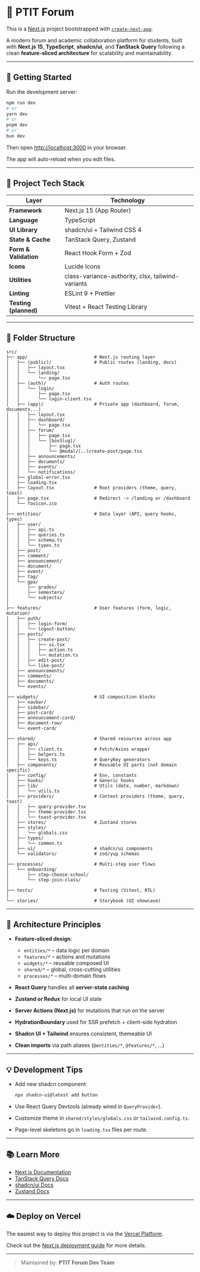 # 🏫 PTIT Forum

This is a [Next.js](https://nextjs.org) project bootstrapped with [`create-next-app`](https://nextjs.org/docs/app/api-reference/cli/create-next-app).

A modern forum and academic collaboration platform for students, built with **Next.js 15**, **TypeScript**, **shadcn/ui**, and **TanStack Query** following a clean **feature-sliced architecture** for scalability and maintainability.

---

## 🚀 Getting Started

Run the development server:

```bash
npm run dev
# or
yarn dev
# or
pnpm dev
# or
bun dev
```

Then open [http://localhost:3000](http://localhost:3000) in your browser.

The app will auto-reload when you edit files.

---

## 🧱 Project Tech Stack

| Layer                 | Technology                                        |
| --------------------- | ------------------------------------------------- |
| **Framework**         | Next.js 15 (App Router)                           |
| **Language**          | TypeScript                                        |
| **UI Library**        | shadcn/ui + Tailwind CSS 4                        |
| **State & Cache**     | TanStack Query, Zustand                           |
| **Form & Validation** | React Hook Form + Zod                             |
| **Icons**             | Lucide Icons                                      |
| **Utilities**         | class-variance-authority, clsx, tailwind-variants |
| **Linting**           | ESLint 9 + Prettier                               |
| **Testing (planned)** | Vitest + React Testing Library                    |

---

## 📂 Folder Structure

```
src/
├── app/                         # Next.js routing layer
│   ├── (public)/                # Public routes (landing, docs)
│   │   ├── layout.tsx
│   │   └── landing/
│   │       └── page.tsx
│   ├── (auth)/                  # Auth routes
│   │   └── login/
│   │       ├── page.tsx
│   │       └── login-client.tsx
│   ├── (app)/                   # Private app (dashboard, forum, documents...)
│   │   ├── layout.tsx
│   │   ├── dashboard/
│   │   │   └── page.tsx
│   │   ├── forum/
│   │   │   ├── page.tsx
│   │   │   └── [boxSlug]/
│   │   │       ├── page.tsx
│   │   │       └── @modal/(..)create-post/page.tsx
│   │   ├── announcements/
│   │   ├── documents/
│   │   ├── events/
│   │   └── notifications/
│   ├── global-error.tsx
│   ├── loading.tsx
│   ├── layout.tsx               # Root providers (theme, query, toast)
│   ├── page.tsx                 # Redirect -> /landing or /dashboard
│   └── favicon.ico
│
├── entities/                    # Data layer (API, query hooks, types)
│   ├── user/
│   │   ├── api.ts
│   │   ├── queries.ts
│   │   ├── schema.ts
│   │   └── types.ts
│   ├── post/
│   ├── comment/
│   ├── announcement/
│   ├── document/
│   ├── event/
│   ├── tag/
│   └── gpa/
│       ├── grades/
│       ├── semesters/
│       └── subjects/
│
├── features/                    # User features (form, logic, mutation)
│   ├── auth/
│   │   ├── login-form/
│   │   └── logout-button/
│   ├── posts/
│   │   ├── create-post/
│   │   │   ├── ui.tsx
│   │   │   ├── action.ts
│   │   │   └── mutation.ts
│   │   ├── edit-post/
│   │   └── like-post/
│   ├── announcements/
│   ├── comments/
│   ├── documents/
│   └── events/
│
├── widgets/                     # UI composition blocks
│   ├── navbar/
│   ├── sidebar/
│   ├── post-card/
│   ├── announcement-card/
│   ├── document-row/
│   └── event-card/
│
├── shared/                      # Shared resources across app
│   ├── api/
│   │   ├── client.ts            # Fetch/Axios wrapper
│   │   ├── helpers.ts
│   │   └── keys.ts              # QueryKey generators
│   ├── components/              # Reusable UI parts (not domain specific)
│   ├── config/                  # Env, constants
│   ├── hooks/                   # Generic hooks
│   ├── lib/                     # Utils (date, number, markdown)
│   │   └── utils.ts
│   ├── providers/               # Context providers (theme, query, toast)
│   │   ├── query-provider.tsx
│   │   ├── theme-provider.tsx
│   │   └── toast-provider.tsx
│   ├── stores/                  # Zustand stores
│   ├── styles/
│   │   └── globals.css
│   ├── types/
│   │   └── common.ts
│   ├── ui/                      # shadcn/ui components
│   └── validators/              # zod/yup schemas
│
├── processes/                   # Multi-step user flows
│   └── onboarding/
│       ├── step-choose-school/
│       └── step-join-class/
│
├── tests/                       # Testing (Vitest, RTL)
│
└── stories/                     # Storybook (UI showcase)
```

---

## 🧠 Architecture Principles

- **Feature-sliced design**:

  - `entities/*` – data logic per domain
  - `features/*` – actions and mutations
  - `widgets/*` – reusable composed UI
  - `shared/*` – global, cross-cutting utilities
  - `processes/*` – multi-domain flows

- **React Query** handles all **server-state caching**

- **Zustand or Redux** for local UI state

- **Server Actions (Next.js)** for mutations that run on the server

- **HydrationBoundary** used for SSR prefetch + client-side hydration

- **Shadcn UI + Tailwind** ensures consistent, themeable UI

- **Clean imports** via path aliases (`@entities/*`, `@features/*`, …)

---

## 💡 Development Tips

- Add new shadcn component:

  ```bash
  npx shadcn-ui@latest add button
  ```

- Use React Query Devtools (already wired in `QueryProvider`).
- Customize theme in `shared/styles/globals.css` or `tailwind.config.ts`.
- Page-level skeletons go in `loading.tsx` files per route.

---

## 📚 Learn More

- [Next.js Documentation](https://nextjs.org/docs)
- [TanStack Query Docs](https://tanstack.com/query/latest)
- [shadcn/ui Docs](https://ui.shadcn.com/)
- [Zustand Docs](https://docs.pmnd.rs/zustand/getting-started/introduction)

---

## ☁️ Deploy on Vercel

The easiest way to deploy this project is via the
[Vercel Platform](https://vercel.com/new?utm_medium=default-template&filter=next.js&utm_source=create-next-app&utm_campaign=create-next-app-readme).

Check out the [Next.js deployment guide](https://nextjs.org/docs/app/building-your-application/deploying) for more details.

---

> Maintained by: **PTIT Forum Dev Team**
